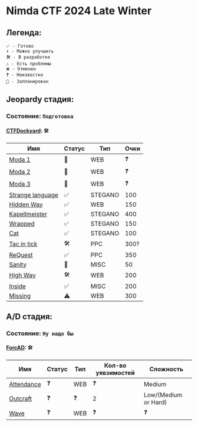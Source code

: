 # Nimda CTF 2024 Late Winter

## Легенда:

    ✅ - Готово
    ⬆ - Можно улучшить
    🛠 - В разработке
    ⚠️ - Есть проблемы
    ❌ - Отменен
    ❓ - Неизвестно
    📅 - Запланирован

## Jeopardy стадия:
### Состояние: `Подготовка`

#### [CTFDockyard](https://github.com/NimdaCTF/CTFDockyard): 🛠

| Имя                                    | Статус        | Тип          | Очки       |
|----------------------------------------|---------------|--------------|------------|
| [Moda 1](Moda_1)                       | 📅            | WEB          | ❓         |
| [Moda 2](Moda_2)                       | 📅            | WEB          | ❓         |
| [Moda 3](Moda_3)                       | 📅            | WEB          | ❓         |
| [Strange language](StrangeLanguage)    | ✅            | STEGANO      | 100        |
| [Hidden Way](HiddenWay)                | ✅            | WEB          | 150        |
| [Kapellmeister](Kapellmeister)         | ✅            | STEGANO      | 400        |
| [Wrapped](Wrapped)                     | ✅            | STEGANO      | 150        |
| [Cat](Cat)                             | ✅            | STEGANO      | 100        |
| [Tac in tick](TTT)                     | 🛠             | PPC          | 300?       |
| [ReQuest](ReQuest)                     | ✅            | PPC          | 350        |
| [Sanity](Sanity)                       | 📅            | MISC         | 50         |
| [High Way](HighWay)                    | 🛠            | WEB          | 200        |
| [Inside](Inside)                       | ✅           | MISC          | 200        |
| [Missing](Missing)                     | ⚠️           | WEB          | 300        |



## A/D стадия:
### Состояние: `Ну надо бы`

#### [ForcAD](https://github.com/icYFTL/ForcAD): 🛠

| Имя                                          | Статус        | Тип          | Кол-во уявзимостей | Сложность           |
|----------------------------------------------|---------------|--------------|--------------------|---------------------|
| [Attendance](AD/Attendance)                 | ❓            | WEB           | ❓                 |  Medium    |
| [Outcraft](AD/Outcraft)                     | ❓            | ❓            | 2                 |  Low/(Medium or Hard)|
| [Wave](AD/Wave)                             | ❓            | WEB            | ❓                |  ❓|